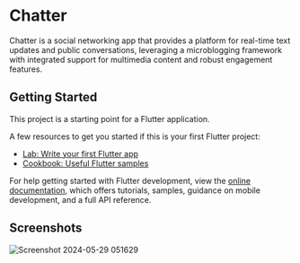 # Chatter 

Chatter is a social networking app that provides a platform for real-time text updates and public conversations, leveraging a microblogging framework with integrated support for multimedia content and robust engagement features.

## Getting Started

This project is a starting point for a Flutter application.

A few resources to get you started if this is your first Flutter project:

- [Lab: Write your first Flutter app](https://docs.flutter.dev/get-started/codelab)
- [Cookbook: Useful Flutter samples](https://docs.flutter.dev/cookbook)

For help getting started with Flutter development, view the
[online documentation](https://docs.flutter.dev/), which offers tutorials,
samples, guidance on mobile development, and a full API reference.

## Screenshots
![Screenshot 2024-05-29 051629](https://github.com/Godhuli11/Chatter_app/assets/85281252/6cfa6a5d-e661-4028-b6f1-891e5fc144a4)

